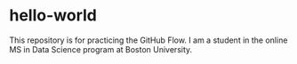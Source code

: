 # hello-world
This repository is for practicing the GitHub Flow.
I am a student in the online MS in Data Science program at Boston University. 
